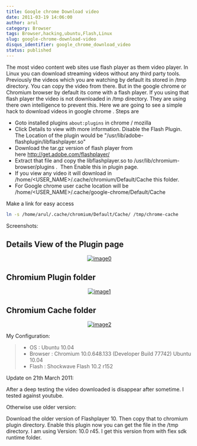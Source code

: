 ```yaml
---
title: Google chrome Download video
date: 2011-03-19 14:06:00
author: arul
category: Browser
tags: Browser,hacking,ubuntu,Flash,Linux
slug: google-chrome-download-video
disqus_identifier: google_chrome_download_video
status: published
---
```


The most video content web sites use flash player as them video
player. In Linux you can download streaming videos without any third
party tools. Previously the videos which you are watching by default its
stored in /tmp directory. You can copy the video from there. But in the
google chrome or Chromium browser by default its come with a flash
player. If you using that flash player the video is not downloaded in
/tmp directory. They are using there own intelligence to prevent this.
Here we are going to see a simple hack to download videos in google
chrome . Steps are

-   Goto installed plugins `about:plugins` in chrome / mozilla
-   Click Details to view with more information. Disable the Flash
    Plugin. The Location of the plugin would be
    \"/usr/lib/adobe-flashplugin/libflashplayer.so\"
-   Download the tar.gz version of flash player from
    here http://get.adobe.com/flashplayer/
-   Extract that file and copy the libflashplayer.so
    to /usr/lib/chromium-browser/plugins .  Then Enable this in plugin
    page.
-   If you view any video it will download in
    /home/\<USER_NAME\>/.cache/chromium/Default/Cache this folder.
-   For Google chrome user cache location will be
    /home/\<USER_NAME\>/.cache/google-chrome/Default/Cache

Make a link for easy access

``` bash
ln -s /home/arul/.cache/chromium/Default/Cache/ /tmp/chrome-cache
```

Screenshots:

## Details View of the Plugin page

<div class="separator" style="clear: both; text-align: center;">

[![image0](http://1.bp.blogspot.com/-cLF0pmaL9ws/TYULYUaA1oI/AAAAAAAAAns/BrRbE1fbemo/s400/chrome%2Bplugin%2B-%2BDetails%2Bview.png)](http://1.bp.blogspot.com/-cLF0pmaL9ws/TYULYUaA1oI/AAAAAAAAAns/BrRbE1fbemo/s1600/chrome%2Bplugin%2B-%2BDetails%2Bview.png)

</div>

## Chromium Plugin folder

<div class="separator" style="clear: both; text-align: center;">

[![image1](http://1.bp.blogspot.com/-k8fb-V-sEks/TYUL-qW_N2I/AAAAAAAAAn0/t-R6vmr_-ow/s400/chrome%2Bplugin%2Bdirectory.png)](http://1.bp.blogspot.com/-k8fb-V-sEks/TYUL-qW_N2I/AAAAAAAAAn0/t-R6vmr_-ow/s1600/chrome%2Bplugin%2Bdirectory.png)

</div>

## Chromium Cache folder

<div class="separator" style="clear: both; text-align: center;">

[![image2](http://4.bp.blogspot.com/-RHXSFHAJpCA/TYUMIGQU6_I/AAAAAAAAAn8/M_eTTLo3IKM/s400/chrome%2Bcache%2Blocation.png)](http://4.bp.blogspot.com/-RHXSFHAJpCA/TYUMIGQU6_I/AAAAAAAAAn8/M_eTTLo3IKM/s1600/chrome%2Bcache%2Blocation.png)

</div>

My Configuration:

> -   OS : Ubuntu 10.04
> -   Browser : Chromium 10.0.648.133 (Developer Build 77742) Ubuntu
>     10.04
> -   Flash : Shockwave Flash 10.2 r152

Update on 21th March 2011:

After a deep testing the video downloaded is disappear after sometime. I
tested against youtube.

Otherwise use older version:

Download the older version of Flashplayer 10. Then copy that to chromium
plugin directory. Enable this plugin now you can get the file in the
/tmp directory. I am using Version: 10.0 r45. I get this version from
with flex sdk runtime folder.
